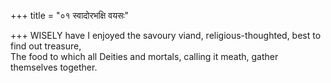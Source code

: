 +++
title = "०१ स्वादोरभक्षि वयसः"

+++
WISELY have I enjoyed the savoury viand, religious-thoughted, best to find out treasure,  
     The food to which all Deities and mortals, calling it meath, gather themselves together.
